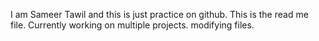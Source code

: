I am Sameer Tawil and this is just practice on github. 
This is the read me file. 
Currently working on multiple projects. 
modifying files.

